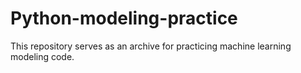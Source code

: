 # Python-modeling-practice
This repository serves as an archive for practicing machine learning modeling code.
